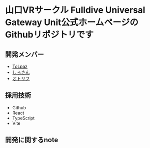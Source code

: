 # 山口VRサークル Fulldive Universal Gateway Unit公式ホームページのGithubリポジトリです

## 開発メンバー
- [ToLpaz](https://x.com/T_yao_K)
- [しろさん](https://x.com/ksr03_dev)
- [オトリフ](https://x.com/Otoriff_VR)

## 採用技術
- Github
- React
- TypeScript
- Vite

## 開発に関するnote
